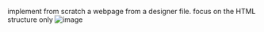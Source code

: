 implement from scratch a webpage from a designer file.
focus on the HTML structure only
![image](https://github.com/nkubana0/alu-web-development/assets/127296232/5e905b39-70e1-4311-9a63-db9f680d29ef)
